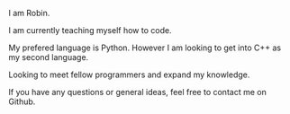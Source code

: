 I am Robin. 

I am currently teaching myself how to code. 

My prefered language is Python. However I am looking to get into C++ as my second language.

Looking to meet fellow programmers and expand my knowledge.

If you have any questions or general ideas, feel free to contact me on Github.

<!---
Robinborg/Robinborg is a ✨ special ✨ repository because its `README.md` (this file) appears on your GitHub profile.
You can click the Preview link to take a look at your changes.
--->
